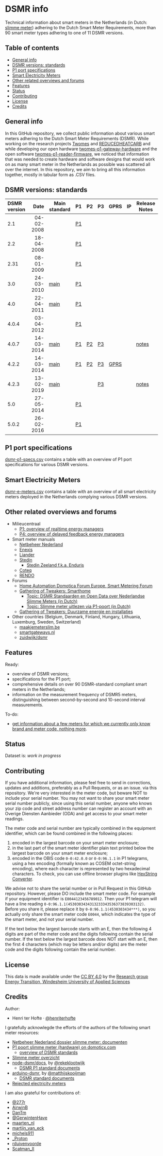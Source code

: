 # DSMR info <!-- omit in toc -->

Technical information about smart meters in the Netherlands (in Dutch: [slimme meter](https://nl.wikipedia.org/wiki/Slimme_meter)) adhering to the Dutch Smart Meter Requirements, more than 90 smart meter types adhering to one of 11 DSMR versions. 

## Table of contents  <!-- omit in toc -->
- [General info](#general-info)
- [DSMR versions: standards](#dsmr-versions-standards)
- [P1 port specifications](#p1-port-specifications)
- [Smart Electricity Meters](#smart-electricity-meters)
- [Other related overviews and forums](#other-related-overviews-and-forums)
- [Features](#features)
- [Status](#status)
- [Contributing](#contributing)
- [License](#license)
- [Credits](#credits)

## General info

In this GitHub repository, we collect public information about various smart meters adhering to the Dutch Smart Meter Requirements (DSMR). While working on the research projects [Twomes](https://edu.nl/9fv8w) and [REDUCEDHEATCARB](https://edu.nl/gutuc) and while developing our open hardware [twomes-p1-gateway-hardware](https://github.com/energietransitie/twomes-p1-gateway-hardware) and the open software [twomes-p1-reader-firmware](https://github.com/energietransitie/twomes-p1-reader-firmware), we noticed that information that was needed to create hardware and software designs that would work on as many smart meter in the Netherlands as possible was scattered all over the internet. In this repository, we aim to bring all this information together, mostly in tabular form as .CSV files.

## DSMR versions: standards 

| DSMR version |       Date | Main standard                                                                                                                             | P1                                                                                                                              | P2                                                                                                                              | P3                                                                                                                              | GPRS                                                                                                                              | IP  | Release Notes                                                                                                                      |
| :----------- | ---------: | ----------------------------------------------------------------------------------------------------------------------------------------- | ------------------------------------------------------------------------------------------------------------------------------- | ------------------------------------------------------------------------------------------------------------------------------- | ------------------------------------------------------------------------------------------------------------------------------- | --------------------------------------------------------------------------------------------------------------------------------- | --- | ---------------------------------------------------------------------------------------------------------------------------------- |
| 2.1          | 04-02-2008 |                                                                                                                                           | [P1](https://github.com/reneklootwijk/node-dsmr/blob/master/docs/P1%20Companion%20Standard%202.1.pdf)                           |                                                                                                                                 |                                                                                                                                 |                                                                                                                                   |     |                                                                                                                                    |
| 2.2          | 18-04-2008 |                                                                                                                                           | [P1](https://github.com/reneklootwijk/node-dsmr/blob/master/docs/P1%20Companion%20Standard%202.2.pdf)                           |                                                                                                                                 |                                                                                                                                 |                                                                                                                                   |     |                                                                                                                                    |
| 2.31         | 08-01-2009 |                                                                                                                                           | [P1](https://github.com/reneklootwijk/node-dsmr/blob/master/docs/P1%20Companion%20Standard%202.31.pdf)                          |                                                                                                                                 |                                                                                                                                 |                                                                                                                                   |     |                                                                                                                                    |
| 3.0          | 24-03-2010 | [main](http://77.161.176.191/domoticx/handleidingen/p1-poort/Main%20Document%20DSMR%20v3.0%20%282010-03-24%29%20Netbeheer%20Nederland.7z) | [P1](https://github.com/reneklootwijk/node-dsmr/blob/master/docs/P1%20Companion%20Standard%203.0.pdf)                           |                                                                                                                                 |                                                                                                                                 |                                                                                                                                   |     |                                                                                                                                    |
| 4.0          | 22-04-2011 | [main](https://github.com/matthijskooijman/arduino-dsmr/blob/master/specs/DSMR%20v4.0%20Main%20Document.pdf)                              | [P1](https://github.com/reneklootwijk/node-dsmr/blob/master/docs/P1%20Companion%20Standard%204.0.pdf)                           |                                                                                                                                 |                                                                                                                                 |                                                                                                                                   |     |                                                                                                                                    |
| 4.0.4        | 03-04-2012 |                                                                                                                                           | [P1](https://github.com/reneklootwijk/node-dsmr/blob/master/docs/P1%20Companion%20Standard%204.0.4.pdf)                         |                                                                                                                                 |                                                                                                                                 |                                                                                                                                   |     |                                                                                                                                    |
| 4.0.7        | 14-03-2014 | [main](https://web.archive.org/web/20190524205301/https://www.netbeheernederland.nl/_upload/Files/Slimme_meter_15_91e8f3e526.pdf)         | [P1](https://web.archive.org/web/20190524205310/https://www.netbeheernederland.nl/_upload/Files/Slimme_meter_15_2bff566986.pdf) | [P2](https://web.archive.org/web/20190524205313/https://www.netbeheernederland.nl/_upload/Files/Slimme_meter_15_8b8bc57ddd.pdf) | [P3](https://web.archive.org/web/20190524205318/https://www.netbeheernederland.nl/_upload/Files/Slimme_meter_15_1f3c5c9b2c.pdf) |                                                                                                                                   |     | [notes](https://web.archive.org/web/20190524205321/https://www.netbeheernederland.nl/_upload/Files/Slimme_meter_15_40f025334f.pdf) |
| 4.2.2        | 14-03-2014 | [main](https://web.archive.org/web/20221129154031/https://www.netbeheernederland.nl/_upload/Files/Slimme_meter_15_7b581ff014.pdf)         | [P1](https://web.archive.org/web/20231118174253/https://www.netbeheernederland.nl/_upload/Files/Slimme_meter_15_32ffe3cc38.pdf) | [P2](https://www.netbeheernederland.nl/_upload/Files/Slimme_meter_15_5f06987971.pdf)                                            | [P3](https://web.archive.org/web/20231118174253/https://www.netbeheernederland.nl/_upload/Files/Slimme_meter_15_0e376a0ec9.pdf) | [GPRS](https://web.archive.org/web/20231118174253/https://www.netbeheernederland.nl/_upload/Files/Slimme_meter_15_b4d3ea07ab.pdf) |     |                                                                                                                                    |
| 4.2.3        | 13-02-2019 | [main](https://web.archive.org/web/20231118174517/https://www.netbeheernederland.nl/_upload/Files/Slimme_meter_15_bf3be9c18c.pdf)         |                                                                                                                                 |                                                                                                                                 | [P3](https://web.archive.org/web/20231118174253/https://www.netbeheernederland.nl/_upload/Files/Slimme_meter_15_9e94f87c14.pdf) |                                                                                                                                   |     | [notes](https://web.archive.org/web/20231118174253/https://www.netbeheernederland.nl/_upload/Files/Slimme_meter_15_edb9de8bb4.pdf) |
| 5.0          | 27-05-2014 |                                                                                                                                           | [P1](https://github.com/reneklootwijk/node-dsmr/blob/master/docs/P1%20Companion%20Standard%205.0.pdf)                           |                                                                                                                                 |                                                                                                                                 |                                                                                                                                   |     |                                                                                                                                    |
| 5.0.2        | 26-02-2016 |                                                                                                                                           | [P1](https://web.archive.org/web/20231220023130/https://www.netbeheernederland.nl/_upload/Files/Slimme_meter_15_a727fce1f1.pdf) |                                                                                                                                 |                                                                                                                                 |                                                                                                                                   |     |                                                                                                                                    |

## P1 port specifications

[dsmr-p1-specs.csv](dsmr-p1-specs.csv) contains a table with an overview of P1 port specifications for various DSMR versions. 

## Smart Electricity Meters

[dsmr-e-meters.csv](dsmr-e-meters.csv) contains a table with an overview of all smart electricity meters deployed in the Netherlands complying various DSMR versions.

## Other related overviews and forums
* Milieucentraal
  * [P1: overview of realtime energy managers](https://www.milieucentraal.nl/energie-besparen/inzicht-in-je-energierekening/overzicht-energieverbruiksmanagers/#realtime-verbruik)
  * [P4: overview of delayed feedback energy managers](https://www.milieucentraal.nl/energie-besparen/inzicht-in-je-energierekening/overzicht-energieverbruiksmanagers/#vertraagde-feedback)
* Smart meter manuals
  * [Netbeheer Nederland](https://www.netbeheernederland.nl/veelgestelde-vragen)
  * [Enexis](https://www.enexis.nl/meter/handleiding-slimme-meter)
  * [Liander](https://www.liander.nl/mkb/meters/handleidingen/?field_meter_type_value[0]=2&field_smart_meter_value=1)
  * [Stedin](https://www.stedin.net/slimme-meter/overzicht-handleidingen)
    * [Stedin Zeeland f.k.a. Enduris](https://zeeland.stedin.net/slimme-meter/handleidingen)
  * [Coteq](https://coteqnetbeheer.nl/meters-meterstanden/handleidingen)
  * [RENDO](https://www.rendonetwerken.nl/thuis/meter-meterstanden/#info-handleidingen)
* Forums
  * [Home Automation Domotica Forum Europe, Smart Metering Forum](https://www.domoticaforum.eu/viewforum.php?f=71)
  * [Gathering of Tweakers: Smarthome](https://gathering.tweakers.net/forum/list_topics/140)
    * [Topic: DSMR Standaarden en Open Data over Nederlandse Slimme Meters (in Dutch)](https://gathering.tweakers.net/forum/list_messages/2216566)
    * [Topic: Slimme meter uitlezen via P1-poort (in Dutch)](https://gathering.tweakers.net/forum/list_messages/1578510/146)
  * [Gathering of Tweakers: Duurzame energie en installaties](https://gathering.tweakers.net/forum/list_topics/71)
* Other countries (Belgium, Denmark, Finland, Hungary, Lithuania, Luxemburg, Sweden, Switzerland)
  * [maakjemeterslim.be](https://maakjemeterslim.be/aanbieder#de-p1-poort)
  * [smartgateways.nl](https://smartgateways.nl/en/smart-meter-overview/)
  * [zuidwijk/dsmr](https://github.com/zuidwijk/dsmr)
 
## Features

Ready:

* overview of DSMR versions;
* specifications for the P1 port;
* comprehensive details on over 90 DSMR-standard compliant smart meters in the Netherlands;
* information on the measurement frequency of DSMR5 meters, distinguishing between second-by-second and 10-second interval measurements.

To-do:

* [get information about a few meters for which we currently only know brand and meter code, nothing more](https://gathering.tweakers.net/forum/list_message/77112824#77112824).  

## Status

Dataset is: _work in progress_ 

## Contributing

If you have additional information, please feel free to send in corrections, updates and additions, preferably as a Pull Requests, or as an issue. via this repository. We're very interested in the meter code, but beware NOT to include your serial number. You may not want to share your smart meter serial number publicly, since using this serial number, anyone who knows your zip code and street address number can register an account with an Overige Diensten Aanbieder (ODA) and get access to your smart  meter readings. 

The meter code and serial number are typically combined in the equipment identifier, which can be found combined in the following places:

1. encoded in the largest barcode on your smart meter enclosure;
2. in the last part of the smart meter identifier plain text printed below the largest barcode on your smart meter enclosure;
3. encoded in the OBIS code `0-0:42.0.0` or `0-0:96.1.1` in P1 telegrams, using a hex encoding (formally known as COSEM octet-string encoding), where each character is represented by two hexadecimal characters. To check, you can use offline browser plugins like [HexString Converter](https://chromewebstore.google.com/detail/hexstring-converter/libajdoapablnccbiakfbjjoofohelah?pli=1).

We advise not to share the serial number or in Pull Request in this GitHub repository. However, please DO include the smart meter code. For example if your equipment identifier is   `E0044123456789012`. Then your P1 telegram will have a line reading `0-0:96.1.1(4530303434313233343536373839303132)`. Before you share it, please replace it by `0-0:96.1.1(4530303434***)`, so you actually only share the smart meter code `E0044`, which indicates the type of the smart meter, and not your serial number. 

If the text below the largest barcode starts with an E, then the following 4 digits are part of the meter code and the digits following contain the serial number. If the text below the largest barcode does NOT start with an E, then the first 4 characters (which may be letters and/or digits) are the meter code and the digits following contain the serial number.

## License

This data is made available under the [CC BY 4.0](./LICENSE.md) by the [Research group Energy Transition, Windesheim University of Applied Sciences](https://windesheim.nl/energietransitie) 

## Credits

Author:

* Henri ter Hofte · [@henriterhofte](https://github.com/henriterhofte)
 
I gratefully acknowlegde the efforts of the authors of the following smart meter resources:

* [Netbeheer Nederland dossier slimme meter: documenten ](https://www.netbeheernederland.nl/dossiers/slimme-meter-15/documenten)
* [P1 poort slimme meter (hardware) on domoticx.com](https://domoticx.com/p1-poort-slimme-meter-hardware/)
  * [overview of DSMR standards](http://domoticx.phoenixinteractive.nl/handleidingen/p1-poort)
* [Slimme meter overzicht](https://smartgateways.nl/overzicht-slimme-meters/)
* [node-dsmr/docs](https://github.com/reneklootwijk/node-dsmr/), by [@rekeklootwijk](https://github.com/reneklootwijk)
  * [DSMR P1 standard documents](https://github.com/reneklootwijk/node-dsmr/tree/master/docs)
* [arduino-dsmr](https://github.com/matthijskooijman/arduino-dsmr), by [@matthijskooijman](https://github.com/matthijskooijman)
  * [DSMR standard documents](https://github.com/matthijskooijman/arduino-dsmr)
* [Rejected electricity meters](https://www.rdi.nl/onderwerpen/elektriciteitsmeters-gasmeters-en-warmtemeters/documenten/publicaties/2018/juli/16/overzicht-afgekeurde-meters)

I am also grateful for contributions of:

* [@277r](https://github.com/277r)
* [AirwinB](https://tweakers.net/gallery/259529)
* [DanTm](https://tweakers.net/gallery/58928/)
* [@GerwintenHave](https://github.com/GerwintenHave)
* [maarten_nl](https://tweakers.net/gallery/519910/)
* [martijn_van_eck](https://tweakers.net/gallery/638943/)
* [michels911](https://tweakers.net/gallery/406121)
* [_Proton](https://tweakers.net/gallery/430617/)
* [rduivenvoorde](https://github.com/rduivenvoorde)
* [Scatman_II](https://tweakers.net/gallery/42833)

